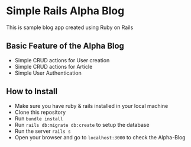 # Simple Rails Alpha Blog
This is sample blog app created using Ruby on Rails

## Basic Feature of the Alpha Blog
- Simple CRUD actions for User creation
- Simple CRUD actions for Article
- Simple User Authentication

## How to Install
- Make sure you have ruby & rails installed in your local machine
- Clone this repository
- Run `bundle install`
- Run `rails db:migrate db:create` to setup the database
- Run the server `rails s`
- Open your browser and go to `localhost:3000` to check the Alpha-Blog